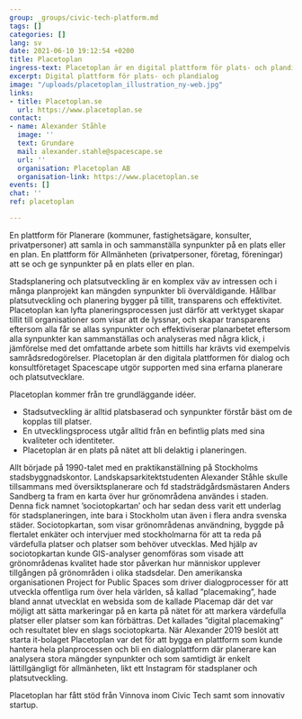 ```yaml
---
group: _groups/civic-tech-platform.md
tags: []
categories: []
lang: sv
date: 2021-06-10 19:12:54 +0200
title: Placetoplan
ingress-text: Placetoplan är en digital plattform för plats- och plandialog
excerpt: Digital plattform för plats- och plandialog
image: "/uploads/placetoplan_illustration_ny-web.jpg"
links:
- title: Placetoplan.se
  url: https://www.placetoplan.se
contact:
- name: Alexander Ståhle
  image: ''
  text: Grundare
  mail: alexander.stahle@spacescape.se
  url: ''
  organisation: Placetoplan AB
  organisation-link: https://www.placetoplan.se
events: []
chat: ''
ref: placetoplan

---
```

En plattform för Planerare (kommuner, fastighetsägare, konsulter, privatpersoner) att samla in och sammanställa synpunkter på en plats eller en plan. En plattform för Allmänheten (privatpersoner, företag, föreningar) att se och ge synpunkter på en plats eller en plan.

Stadsplanering och platsutveckling är en komplex väv av intressen och i många planprojekt kan mängden synpunkter bli överväldigande. Hållbar platsutveckling och planering bygger på tillit, transparens och effektivitet. Placetoplan kan lyfta planeringsprocessen just därför att verktyget skapar tillit till organisationer som visar att de lyssnar, och skapar transparens eftersom alla får se allas synpunkter och effektiviserar planarbetet eftersom alla synpunkter kan sammanställas och analyseras med några klick, i jämförelse med det omfattande arbete som hittills har krävts vid exempelvis samrådsredogörelser. Placetoplan är den digitala plattformen för dialog och konsultföretaget Spacescape utgör supporten med sina erfarna planerare och platsutvecklare.

Placetoplan kommer från tre grundläggande idéer.

* Stadsutveckling är alltid platsbaserad och synpunkter förstår bäst om de kopplas till platser.
* En utvecklingsprocess utgår alltid från en befintlig plats med sina kvaliteter och identiteter.
* Placetoplan är en plats på nätet att bli delaktig i planeringen.

Allt började på 1990-talet med en praktikanställning på Stockholms stadsbyggnadskontor. Landskapsarkitektstudenten Alexander Ståhle skulle tillsammans med översiktsplanerare och fd stadsträdgårdsmästaren Anders Sandberg ta fram en karta över hur grönområdena användes i staden. Denna fick namnet ’sociotopkartan’ och har sedan dess varit ett underlag för stadsplaneringen, inte bara i Stockholm utan även i flera andra svenska städer. Sociotopkartan, som visar grönområdenas användning, byggde på flertalet enkäter och intervjuer med stockholmarna för att ta reda på värdefulla platser och platser som behöver utvecklas. Med hjälp av sociotopkartan kunde GIS-analyser genomföras som visade att grönområdenas kvalitet hade stor påverkan hur människor upplever tillgången på grönområden i olika stadsdelar. Den amerikanska organisationen Project for Public Spaces som driver dialogprocesser för att utveckla offentliga rum över hela världen, så kallad ”placemaking”, hade bland annat utvecklat en websida som de kallade Placemap där det var möjligt att sätta markeringar på en karta på nätet för att markera värdefulla platser eller platser som kan förbättras. Det kallades ”digital placemaking” och resultatet blev en slags sociotopkarta. När Alexander 2019 beslöt att starta it-bolaget Placetoplan var det för att bygga en plattform som kunde hantera hela planprocessen och bli en dialogplattform där planerare kan analysera stora mängder synpunkter och som samtidigt är enkelt lättillgängligt för allmänheten, likt ett Instagram för stadsplaner och platsutveckling.

Placetoplan har fått stöd från Vinnova inom Civic Tech samt som innovativ startup.